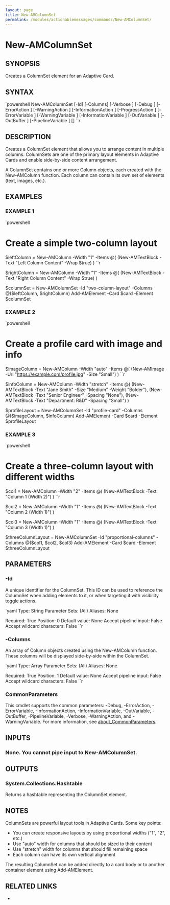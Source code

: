 ```yaml
---
layout: page
title: New-AMColumnSet
permalink: /modules/actionablemessages/commands/New-AMColumnSet/
---
```


# New-AMColumnSet

## SYNOPSIS
Creates a ColumnSet element for an Adaptive Card.

## SYNTAX

`powershell
New-AMColumnSet [-Id] <String> [-Columns] <Array> [-Verbose <SwitchParameter>] [-Debug <SwitchParameter>] [-ErrorAction <ActionPreference>] [-WarningAction <ActionPreference>] [-InformationAction <ActionPreference>] [-ProgressAction <ActionPreference>] [-ErrorVariable <String>] [-WarningVariable <String>] [-InformationVariable <String>] [-OutVariable <String>] [-OutBuffer <Int32>] [-PipelineVariable <String>] [<CommonParameters>]
``r

## DESCRIPTION
Creates a ColumnSet element that allows you to arrange content in multiple columns.
ColumnSets are one of the primary layout elements in Adaptive Cards and enable
side-by-side content arrangement.

A ColumnSet contains one or more Column objects, each created with the New-AMColumn
function. Each column can contain its own set of elements (text, images, etc.).

## EXAMPLES

### EXAMPLE 1
`powershell
# Create a simple two-column layout
$leftColumn = New-AMColumn -Width "1" -Items @(
    (New-AMTextBlock -Text "Left Column Content" -Wrap $true)
)
``r

$rightColumn = New-AMColumn -Width "1" -Items @(
    (New-AMTextBlock -Text "Right Column Content" -Wrap $true)
)

$columnSet = New-AMColumnSet -Id "two-column-layout" -Columns @($leftColumn, $rightColumn)
Add-AMElement -Card $card -Element $columnSet    

### EXAMPLE 2
`powershell
# Create a profile card with image and info
$imageColumn = New-AMColumn -Width "auto" -Items @(
    (New-AMImage -Url "https://example.com/profile.jpg" -Size "Small")
)
``r

$infoColumn = New-AMColumn -Width "stretch" -Items @(
    (New-AMTextBlock -Text "Jane Smith" -Size "Medium" -Weight "Bolder"),
    (New-AMTextBlock -Text "Senior Engineer" -Spacing "None"),
    (New-AMTextBlock -Text "Department: R&D" -Spacing "Small")
)

$profileLayout = New-AMColumnSet -Id "profile-card" -Columns @($imageColumn, $infoColumn)
Add-AMElement -Card $card -Element $profileLayout    

### EXAMPLE 3
`powershell
# Create a three-column layout with different widths
$col1 = New-AMColumn -Width "2" -Items @(
    (New-AMTextBlock -Text "Column 1 (Width 2)")
)
``r

$col2 = New-AMColumn -Width "1" -Items @(
    (New-AMTextBlock -Text "Column 2 (Width 1)")
)

$col3 = New-AMColumn -Width "1" -Items @(
    (New-AMTextBlock -Text "Column 3 (Width 1)")
)

$threeColumnLayout = New-AMColumnSet -Id "proportional-columns" -Columns @($col1, $col2, $col3)
Add-AMElement -Card $card -Element $threeColumnLayout    

## PARAMETERS

### -Id
A unique identifier for the ColumnSet. This ID can be used to reference the ColumnSet
when adding elements to it, or when targeting it with visibility toggle actions.

`yaml
Type: String
Parameter Sets: (All)
Aliases: None

Required: True
Position: 0
Default value: None
Accept pipeline input: False
Accept wildcard characters: False
``r

### -Columns
An array of Column objects created using the New-AMColumn function. These columns
will be displayed side-by-side within the ColumnSet.

`yaml
Type: Array
Parameter Sets: (All)
Aliases: None

Required: True
Position: 1
Default value: None
Accept pipeline input: False
Accept wildcard characters: False
``r

### CommonParameters
This cmdlet supports the common parameters: -Debug, -ErrorAction, -ErrorVariable, -InformationAction, -InformationVariable, -OutVariable, -OutBuffer, -PipelineVariable, -Verbose, -WarningAction, and -WarningVariable. For more information, see [about_CommonParameters](https://learn.microsoft.com/en-us/powershell/module/microsoft.powershell.core/about/about_commonparameters).

## INPUTS
### None. You cannot pipe input to New-AMColumnSet.

## OUTPUTS
### System.Collections.Hashtable
Returns a hashtable representing the ColumnSet element.

## NOTES
ColumnSets are powerful layout tools in Adaptive Cards. Some key points:

- You can create responsive layouts by using proportional widths ("1", "2", etc.)
- Use "auto" width for columns that should be sized to their content
- Use "stretch" width for columns that should fill remaining space
- Each column can have its own vertical alignment

The resulting ColumnSet can be added directly to a card body or to another
container element using Add-AMElement.

## RELATED LINKS
* [](https://adaptivecards.io/explorer/ColumnSet.html)

